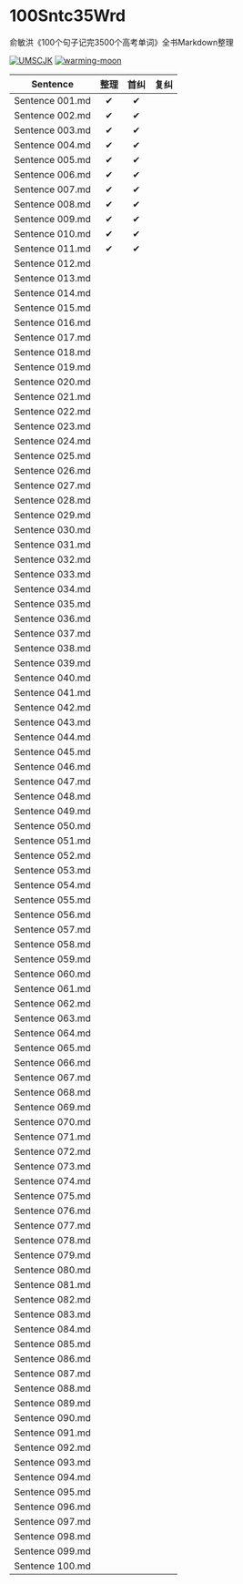 # 100Sntc35Wrd

俞敏洪《100个句子记完3500个高考单词》全书Markdown整理

[![UMSCJK](https://img.shields.io/badge/GitHub-UMSCJK-tomato)](https://github.com/UMSCJK)
[![warming-moon](https://img.shields.io/badge/GitHub-warming--moon-saddlebrown)](https://github.com/warming-moon)

|    Sentence     | 整理  | 首纠  | 复纠  |
| :-------------: | :---: | :---: | :---: |
| Sentence 001.md |   ✔   |   ✔   |       |
| Sentence 002.md |   ✔   |   ✔   |       |
| Sentence 003.md |   ✔   |   ✔   |       |
| Sentence 004.md |   ✔   |   ✔   |       |
| Sentence 005.md |   ✔   |   ✔   |       |
| Sentence 006.md |   ✔   |   ✔   |       |
| Sentence 007.md |   ✔   |   ✔   |       |
| Sentence 008.md |   ✔   |   ✔   |       |
| Sentence 009.md |   ✔   |   ✔   |       |
| Sentence 010.md |   ✔   |   ✔   |       |
| Sentence 011.md |   ✔   |   ✔   |       |
| Sentence 012.md |       |       |       |
| Sentence 013.md |       |       |       |
| Sentence 014.md |       |       |       |
| Sentence 015.md |       |       |       |
| Sentence 016.md |       |       |       |
| Sentence 017.md |       |       |       |
| Sentence 018.md |       |       |       |
| Sentence 019.md |       |       |       |
| Sentence 020.md |       |       |       |
| Sentence 021.md |       |       |       |
| Sentence 022.md |       |       |       |
| Sentence 023.md |       |       |       |
| Sentence 024.md |       |       |       |
| Sentence 025.md |       |       |       |
| Sentence 026.md |       |       |       |
| Sentence 027.md |       |       |       |
| Sentence 028.md |       |       |       |
| Sentence 029.md |       |       |       |
| Sentence 030.md |       |       |       |
| Sentence 031.md |       |       |       |
| Sentence 032.md |       |       |       |
| Sentence 033.md |       |       |       |
| Sentence 034.md |       |       |       |
| Sentence 035.md |       |       |       |
| Sentence 036.md |       |       |       |
| Sentence 037.md |       |       |       |
| Sentence 038.md |       |       |       |
| Sentence 039.md |       |       |       |
| Sentence 040.md |       |       |       |
| Sentence 041.md |       |       |       |
| Sentence 042.md |       |       |       |
| Sentence 043.md |       |       |       |
| Sentence 044.md |       |       |       |
| Sentence 045.md |       |       |       |
| Sentence 046.md |       |       |       |
| Sentence 047.md |       |       |       |
| Sentence 048.md |       |       |       |
| Sentence 049.md |       |       |       |
| Sentence 050.md |       |       |       |
| Sentence 051.md |       |       |       |
| Sentence 052.md |       |       |       |
| Sentence 053.md |       |       |       |
| Sentence 054.md |       |       |       |
| Sentence 055.md |       |       |       |
| Sentence 056.md |       |       |       |
| Sentence 057.md |       |       |       |
| Sentence 058.md |       |       |       |
| Sentence 059.md |       |       |       |
| Sentence 060.md |       |       |       |
| Sentence 061.md |       |       |       |
| Sentence 062.md |       |       |       |
| Sentence 063.md |       |       |       |
| Sentence 064.md |       |       |       |
| Sentence 065.md |       |       |       |
| Sentence 066.md |       |       |       |
| Sentence 067.md |       |       |       |
| Sentence 068.md |       |       |       |
| Sentence 069.md |       |       |       |
| Sentence 070.md |       |       |       |
| Sentence 071.md |       |       |       |
| Sentence 072.md |       |       |       |
| Sentence 073.md |       |       |       |
| Sentence 074.md |       |       |       |
| Sentence 075.md |       |       |       |
| Sentence 076.md |       |       |       |
| Sentence 077.md |       |       |       |
| Sentence 078.md |       |       |       |
| Sentence 079.md |       |       |       |
| Sentence 080.md |       |       |       |
| Sentence 081.md |       |       |       |
| Sentence 082.md |       |       |       |
| Sentence 083.md |       |       |       |
| Sentence 084.md |       |       |       |
| Sentence 085.md |       |       |       |
| Sentence 086.md |       |       |       |
| Sentence 087.md |       |       |       |
| Sentence 088.md |       |       |       |
| Sentence 089.md |       |       |       |
| Sentence 090.md |       |       |       |
| Sentence 091.md |       |       |       |
| Sentence 092.md |       |       |       |
| Sentence 093.md |       |       |       |
| Sentence 094.md |       |       |       |
| Sentence 095.md |       |       |       |
| Sentence 096.md |       |       |       |
| Sentence 097.md |       |       |       |
| Sentence 098.md |       |       |       |
| Sentence 099.md |       |       |       |
| Sentence 100.md |       |       |       |